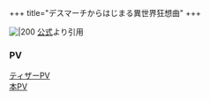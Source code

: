 +++
title="デスマーチからはじまる異世界狂想曲"
+++

![|200](https://deathma-anime.com/img/common/ogp2.png)
[公式](https://www.google.com/url?sa=i&url=http%3A%2F%2Fdeathma-anime.com%2F&psig=AOvVaw1RgHBOc2dVnVIu3uTo90o0&ust=1720688760907000&source=images&cd=vfe&opi=89978449&ved=0CBEQjRxqFwoTCOClqqmPnIcDFQAAAAAdAAAAABAE)より引用


### PV
[ティザーPV](https://www.youtube.com/watch?v=0NzZvYIyb0c)\
[本PV](https://www.youtube.com/watch?v=rAJThqG5-Qs)


